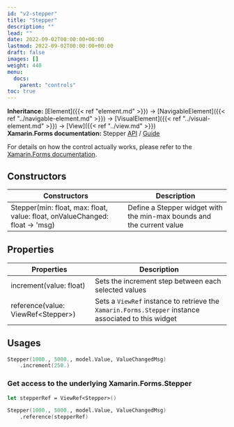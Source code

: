 ```yaml
---
id: "v2-stepper"
title: "Stepper"
description: ""
lead: ""
date: 2022-09-02T00:00:00+00:00
lastmod: 2022-09-02T00:00:00+00:00
draft: false
images: []
weight: 440
menu:
  docs:
    parent: "controls"
toc: true
---
```


**Inheritance:** [Element]({{< ref "element.md" >}}) -> [NavigableElement]({{< ref "../navigable-element.md" >}}) -> [VisualElement]({{< ref "../visual-element.md" >}}) -> [View]({{< ref "../view.md" >}})  
**Xamarin.Forms documentation:** Stepper [API](https://docs.microsoft.com/en-us/dotnet/api/xamarin.forms.stepper) / [Guide](https://docs.microsoft.com/en-us/xamarin/xamarin-forms/user-interface/stepper)

For details on how the control actually works, please refer to the [Xamarin.Forms documentation](https://docs.microsoft.com/en-us/xamarin/xamarin-forms/user-interface/stepper).

## Constructors

| Constructors | Description |
|--|--|
| Stepper(min: float, max: float, value: float, onValueChanged: float -> 'msg) | Define a Stepper widget with the min-max bounds and the current value |

## Properties

| Properties | Description |
|--|--|
| increment(value: float) | Sets the increment step between each selected values |
| reference(value: ViewRef&lt;Stepper&gt;) | Sets a `ViewRef` instance to retrieve the `Xamarin.Forms.Stepper` instance associated to this widget |

## Usages

```fs
Stepper(1000., 5000., model.Value, ValueChangedMsg)
    .increment(250.)
```

### Get access to the underlying Xamarin.Forms.Stepper

```fs
let stepperRef = ViewRef<Stepper>()

Stepper(1000., 5000., model.Value, ValueChangedMsg)
    .reference(stepperRef) 
```
